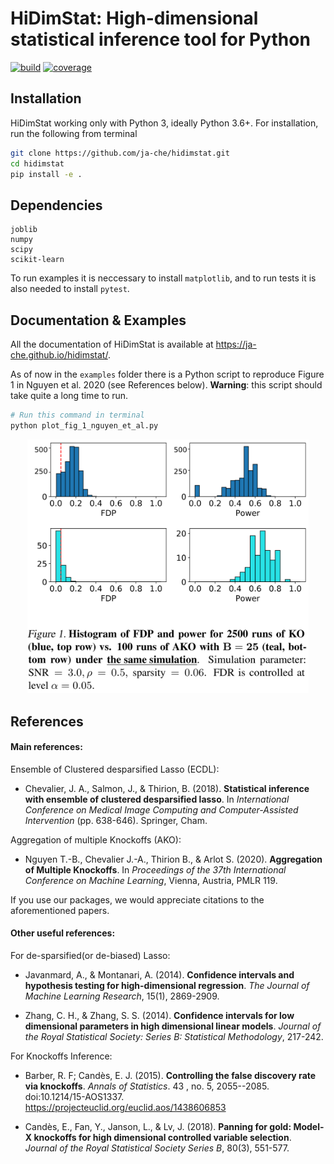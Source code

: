# HiDimStat: High-dimensional statistical inference tool for Python
[![build][TravisCI]][travis]  [![coverage][CodeCov]][cov]

## Installation

HiDimStat working only with Python 3, ideally Python 3.6+. For installation,
run the following from terminal

```bash
git clone https://github.com/ja-che/hidimstat.git
cd hidimstat
pip install -e .
```

## Dependencies

```
joblib
numpy
scipy
scikit-learn
```

To run examples it is neccessary to install `matplotlib`, and to run tests it
is also needed to install `pytest`.

## Documentation & Examples

All the documentation of HiDimStat is available at https://ja-che.github.io/hidimstat/.

As of now in the `examples` folder there is a Python script to reproduce Figure
1 in Nguyen et al. 2020 (see References below). __Warning__: this script
should take quite a long time to run.

```bash
# Run this command in terminal
python plot_fig_1_nguyen_et_al.py
```

<p align="center">
  <img src="./examples/figures/fig1_nguyen_et_al.png"  alt="Histogram of FDP & Power for KO vs. AKO" width="450">
</p>


## References

#### Main references:

Ensemble of Clustered desparsified Lasso (ECDL):

* Chevalier, J. A., Salmon, J., & Thirion, B. (2018). __Statistical inference
  with ensemble of clustered desparsified lasso__. In _International Conference
  on Medical Image Computing and Computer-Assisted Intervention_
  (pp. 638-646). Springer, Cham.

Aggregation of multiple Knockoffs (AKO):

* Nguyen T.-B., Chevalier J.-A., Thirion B., & Arlot S. (2020). __Aggregation
  of Multiple Knockoffs__. In _Proceedings of the 37th International Conference on
  Machine Learning_, Vienna, Austria, PMLR 119.

If you use our packages, we would appreciate citations to the aforementioned papers.

#### Other useful references:

For de-sparsified(or de-biased) Lasso:

* Javanmard, A., & Montanari, A. (2014). __Confidence intervals and hypothesis
  testing for high-dimensional regression__. _The Journal of Machine Learning
  Research_, 15(1), 2869-2909.

* Zhang, C. H., & Zhang, S. S. (2014). __Confidence intervals for low dimensional
  parameters in high dimensional linear models__. _Journal of the Royal
  Statistical Society: Series B: Statistical Methodology_, 217-242.

For Knockoffs Inference:

* Barber, R. F; Candès, E. J. (2015). __Controlling the false discovery rate
  via knockoffs__. _Annals of Statistics_. 43 , no. 5,
  2055--2085. doi:10.1214/15-AOS1337. https://projecteuclid.org/euclid.aos/1438606853

* Candès, E., Fan, Y., Janson, L., & Lv, J. (2018). __Panning for gold: Model-X
  knockoffs for high dimensional controlled variable selection__. _Journal of the
  Royal Statistical Society Series B_, 80(3), 551-577.


[TravisCI]: https://travis-ci.com/ja-che/hidimstat.svg?branch=main "travisCI status"
[travis]: https://travis-ci.com/ja-che/hidimstat

[CodeCov]: https://codecov.io/gh/ja-che/hidimstat/branch/main/graph/badge.svg "CodeCov status"
[cov]: https://codecov.io/gh/ja-che/hidimstat
